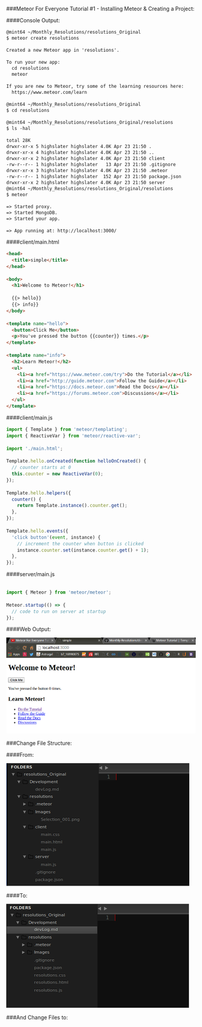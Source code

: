 <!-- devLog -->
###Meteor For Everyone Tutorial #1 - Installing Meteor & Creating a Project:  


####Console Output:
```Console  
@mint64 ~/Monthly_Resolutions/resolutions_Original 
$ meteor create resolutions

Created a new Meteor app in 'resolutions'.    

To run your new app:                          
  cd resolutions                              
  meteor                                      
                                              
If you are new to Meteor, try some of the learning resources here:
  https://www.meteor.com/learn                
                                              
@mint64 ~/Monthly_Resolutions/resolutions_Original 
$ cd resolutions

@mint64 ~/Monthly_Resolutions/resolutions_Original/resolutions 
$ ls -hal

total 28K
drwxr-xr-x 5 highslater highslater 4.0K Apr 23 21:50 .
drwxr-xr-x 4 highslater highslater 4.0K Apr 23 21:50 ..
drwxr-xr-x 2 highslater highslater 4.0K Apr 23 21:50 client
-rw-r--r-- 1 highslater highslater   13 Apr 23 21:50 .gitignore
drwxr-xr-x 3 highslater highslater 4.0K Apr 23 21:50 .meteor
-rw-r--r-- 1 highslater highslater  152 Apr 23 21:50 package.json
drwxr-xr-x 2 highslater highslater 4.0K Apr 23 21:50 server
@mint64 ~/Monthly_Resolutions/resolutions_Original/resolutions 
$ meteor

=> Started proxy.                             
=> Started MongoDB.                           
=> Started your app.                          

=> App running at: http://localhost:3000/

```


####client/main.html  

```HTML  
<head>
  <title>simple</title>
</head>

<body>
  <h1>Welcome to Meteor!</h1>

  {{> hello}}
  {{> info}}
</body>

<template name="hello">
  <button>Click Me</button>
  <p>You've pressed the button {{counter}} times.</p>
</template>

<template name="info">
  <h2>Learn Meteor!</h2>
  <ul>
    <li><a href="https://www.meteor.com/try">Do the Tutorial</a></li>
    <li><a href="http://guide.meteor.com">Follow the Guide</a></li>
    <li><a href="https://docs.meteor.com">Read the Docs</a></li>
    <li><a href="https://forums.meteor.com">Discussions</a></li>
  </ul>
</template>
```

####client/main.js  

```JavaScript
import { Template } from 'meteor/templating';
import { ReactiveVar } from 'meteor/reactive-var';

import './main.html';

Template.hello.onCreated(function helloOnCreated() {
  // counter starts at 0
  this.counter = new ReactiveVar(0);
});

Template.hello.helpers({
  counter() {
    return Template.instance().counter.get();
  },
});

Template.hello.events({
  'click button'(event, instance) {
    // increment the counter when button is clicked
    instance.counter.set(instance.counter.get() + 1);
  },
});

```  

####server/main.js  

```JavaScript

import { Meteor } from 'meteor/meteor';

Meteor.startup(() => {
  // code to run on server at startup
});

```


####Web Output:  

![../resolutions/Images/Selection_001.png](../resolutions/Images/Selection_001.png)

###Change File Structure:

####From:

![../resolutions/Images/Selection_002.png](../resolutions/Images/Selection_002.png)  

####To:  

![../resolutions/Images/Selection_003.png](../resolutions/Images/Selection_003.png) 

###And Change Files to:  

